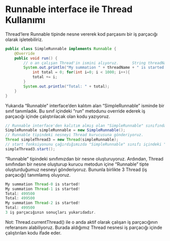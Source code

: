 # Runnable interface ile Thread Kullanımı

Thread’lere Runnable tipinde nesne vererek kod parçasını bir iş parçacığı olarak işletebiliriz.
```java
public class SimpleRunnable implements Runnable { 
    @Override 
    public void run() { 		
        // o an çalışan Thread'in ismini alıyoruz. 		String threadName = Thread.currentThread().getName();
        System.out.println("My summation " + threadName + " is started!"); 		
            int total = 0; for(int i=0; i < 1000; i++){
			total += i;
		}
	    System.out.println("Total: " + total); 	
    }
}
```
Yukarıda “Runnable” interface’den kalıtım alan “SimpleRunnable” isminde bir sınıf tanımladık. Bu sınıf içindeki “run” metodunu override ederek iş parçacığı içinde çalıştırılacak olan kodu yazıyoruz.
```java
// Runnable interface'den kalıtım almış olan "SimpleRunnable" sınıfından bir nesne oluşturuyoruz. 
SimpleRunnable simpleRunnable = new SimpleRunnable(); 
// Runnable tipindeki nesneyi Thread kurucusuna gönderiyoruz. 
Thread simpleThread3 = new Thread(simpleRunnable); 
// start fonksiyonunu çağırdığımızda "SimpleRunnable" sınıfı içindeki "run" fonksiyonu işletilecektir.
simpleThread3.start();
```
“Runnable” tipindeki sınıfımızdan bir nesne oluşturuyoruz. Ardından, Thread sınıfından bir nesne oluşturup kurucu metodun içine “Runnable” tipte oluşturduğumuz nesneyi gönderiyoruz. Bununla birlikte 3 Thread (iş parçacığı) tanımlamış oluyoruz.
```java
My summation Thread-0 is started! 
My summation Thread-1 is started! 
Total: 499500 
Total: 499500 
My summation Thread-2 is started! 
Total: 499500
3 iş parçacığının sonuçları yukarıdadır.
```
Not: Thread.currentThread() ile o anda aktif olarak çalışan iş parçacığının referansını alabiliyoruz. Burada aldığımız Thread nesnesi iş parçacığı içinde çalıştırılan kodu ifade eder.